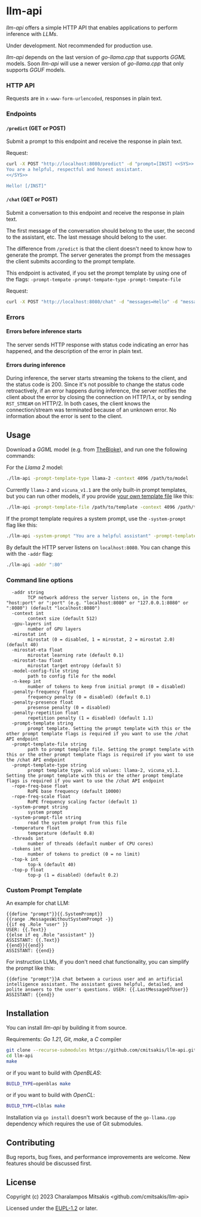 # llm-api

*llm-api* offers a simple HTTP API that enables applications to perform inference with *LLMs*.

Under development. Not recommended for production use.

*llm-api* depends on the last version of *go-llama.cpp* that supports *GGML* models.
Soon *llm-api* will use a newer version of *go-llama.cpp* that only supports *GGUF* models.

### HTTP API

Requests are in `x-www-form-urlencoded`, responses in plain text.

### Endpoints

#### `/predict` (GET or POST)

Submit a prompt to this endpoint and receive the response in plain text.

Request:
```sh
curl -X POST "http://localhost:8080/predict" -d "prompt=[INST] <<SYS>>
You are a helpful, respectful and honest assistant.
<</SYS>>

Hello! [/INST]"
```

#### `/chat` (GET or POST)

Submit a conversation to this endpoint and receive the response in plain text.

The first message of the conversation should belong to the user, the second to the assistant, etc.
The last message should belong to the user.

The difference from `/predict` is that the client doesn't need to know how to generate the prompt.
The server generates the prompt from the messages the client submits according to the prompt template.

This endpoint is activated, if you set the prompt template by using one of the flags: `-prompt-tempate` `-prompt-tempate-type` `-prompt-tempate-file`

Request:
```sh
curl -X POST "http://localhost:8080/chat" -d "messages=Hello" -d "messages=Hello! How can I help you?" -d "messages=Who are you?"
```

### Errors

#### Errors before inference starts

The server sends HTTP response with status code indicating an error has happened, and the description of the error in plain text.

#### Errors during inference

During inference, the server starts streaming the tokens to the client, and the status code is 200.
Since it's not possible to change the status code retroactively, if an error happens during inference, the server notifies the client about the error by closing the connection on HTTP/1.x, or by sending `RST_STREAM` on HTTP/2.
In both cases, the client knows the connection/stream was terminated because of an unknown error.
No information about the error is sent to the client.

## Usage

Download a *GGML* model (e.g. from [TheBloke](https://huggingface.co/TheBloke)), and run one the following commands:

For the *Llama 2* model:
```sh
./llm-api -prompt-template-type llama-2 -context 4096 /path/to/model
```

Currently `llama-2` and `vicuna_v1.1` are the only built-in prompt templates,
but you can run other models, if you provide [your own template file](#custom-prompt-template) like this:
```sh
./llm-api -prompt-template-file /path/to/template -context 4096 /path/to/model
```

If the prompt template requires a system prompt, use the `-system-prompt` flag like this:
```sh
./llm-api -system-prompt "You are a helpful assistant" -prompt-template-type llama-2 /path/to/model
```

By default the HTTP server listens on `localhost:8080`. You can change this with the `-addr` flag:
```sh
./llm-api -addr ":80"
```

### Command line options
```
  -addr string
        TCP network address the server listens on, in the form "host:port" or ":port" (e.g. "localhost:8080" or "127.0.0.1:8080" or ":8080") (default "localhost:8080")
  -context int
        context size (default 512)
  -gpu-layers int
        number of GPU layers
  -mirostat int
        mirostat (0 = disabled, 1 = mirostat, 2 = mirostat 2.0) (default 40)
  -mirostat-eta float
        mirostat learning rate (default 0.1)
  -mirostat-tau float
        mirostat target entropy (default 5)
  -model-config-file string
        path to config file for the model
  -n-keep int
        number of tokens to keep from initial prompt (0 = disabled)
  -penalty-frequency float
        frequency penalty (0 = disabled) (default 0.1)
  -penalty-presence float
        presense penalty (0 = disabled)
  -penalty-repetition float
        repetition penalty (1 = disabled) (default 1.1)
  -prompt-template string
        prompt template. Setting the prompt template with this or the other prompt template flags is required if you want to use the /chat API endpoint
  -prompt-template-file string
        path to prompt template file. Setting the prompt template with this or the other prompt template flags is required if you want to use the /chat API endpoint
  -prompt-template-type string
        prompt template type. valid values: llama-2, vicuna_v1.1. Setting the prompt template with this or the other prompt template flags is required if you want to use the /chat API endpoint
  -rope-freq-base float
        RoPE base frequency (default 10000)
  -rope-freq-scale float
        RoPE frequency scaling factor (default 1)
  -system-prompt string
        system prompt
  -system-prompt-file string
        read the system prompt from this file
  -temperature float
        temperature (default 0.8)
  -threads int
        number of threads (default number of CPU cores)
  -tokens int
        number of tokens to predict (0 = no limit)
  -top-k int
        top-k (default 40)
  -top-p float
        top-p (1 = disabled) (default 0.2)
```

### Custom Prompt Template

An example for chat LLM:
```
{{define "prompt"}}{{.SystemPrompt}}
{{range .MessagesWithoutSystemPrompt -}}
{{if eq .Role "user" }}
USER: {{.Text}}
{{else if eq .Role "assistant" }}
ASSISTANT: {{.Text}}
{{end}}{{end}}
ASSISTANT: {{end}}
```

For instruction LLMs, if you don't need chat functionality, you can simplify the prompt like this:
```
{{define "prompt"}}A chat between a curious user and an artificial intelligence assistant. The assistant gives helpful, detailed, and polite answers to the user's questions. USER: {{.LastMessageOfUser}} ASSISTANT: {{end}}
```

## Installation

You can install *llm-api* by building it from source.

Requirements: *Go 1.21*, *Git*, *make*, a *C* compiler
```sh
git clone --recurse-submodules https://github.com/cmitsakis/llm-api.git
cd llm-api
make
```

or if you want to build with *OpenBLAS*:
```sh
BUILD_TYPE=openblas make
```

or if you want to build with *OpenCL*:
```sh
BUILD_TYPE=clblas make
```

Installation via `go install` doesn't work because of the `go-llama.cpp` dependency which requires the use of Git submodules.

## Contributing

Bug reports, bug fixes, and performance improvements are welcome.
New features should be discussed first.

## License

Copyright (c) 2023 Charalampos Mitsakis <github.com/cmitsakis/llm-api>

Licensed under the [EUPL-1.2](LICENSE) or later.
